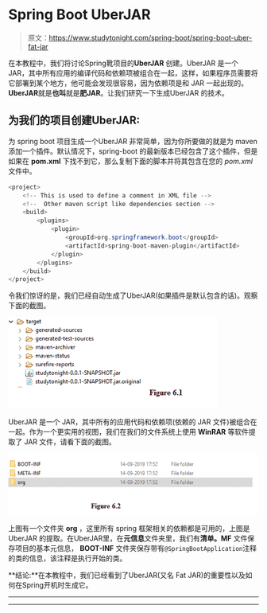 # Spring Boot UberJAR

> 原文：<https://www.studytonight.com/spring-boot/spring-boot-uber-fat-jar>

在本教程中，我们将讨论Spring靴项目的**UberJAR** 创建。UberJAR 是一个 JAR，其中所有应用的编译代码和依赖项被组合在一起，这样，如果程序员需要将它部署到某个地方，他可能会发现很容易，因为依赖项是和 JAR 一起出现的。**UberJAR**就是**也叫**就是**肥JAR**。让我们研究一下生成UberJAR 的技术。

## 为我们的项目创建UberJAR:

为 spring boot 项目生成一个UberJAR 非常简单，因为你所要做的就是为 maven 添加一个插件。默认情况下，spring-boot 的最新版本已经包含了这个插件，但是如果在 **pom.xml** 下找不到它，那么复制下面的脚本并将其包含在您的 *pom.xml* 文件中。

```java
<project>
    <!-- This is used to define a comment in XML file -->
    <!--  Other maven script like dependencies section -->
    <build>
        <plugins>
            <plugin>
                <groupId>org.springframework.boot</groupId>
                <artifactId>spring-boot-maven-plugin</artifactId>
            </plugin>
        </plugins>
    </build>
</project>
```

令我们惊讶的是，我们已经自动生成了UberJAR(如果插件是默认包含的话)。观察下面的截图。

![](img/c65e2be29380fec794045e8d97ecd3f4.png)

UberJAR 是一个 JAR，其中所有的应用代码和依赖项(依赖的 JAR 文件)被组合在一起。作为一个更实用的视图，我们在我们的文件系统上使用 **WinRAR** 等软件提取了 JAR 文件，请看下面的截图。

![](img/4a1fd20d85e9338c8576b93c3b2d8d20.png)

上图有一个文件夹 **org** ，这里所有 spring 框架相关的依赖都是可用的，上图是UberJAR 的提取。在UberJAR里，在**元信息**文件夹里，我们有**清单。MF** 文件保存项目的基本元信息， **BOOT-INF** 文件夹保存带有`@SpringBootApplication`注释的类的信息，该注释是执行开始的类。

**结论:**在本教程中，我们已经看到了UberJAR(又名 Fat JAR)的重要性以及如何在Spring开机时生成它。

* * *

* * *